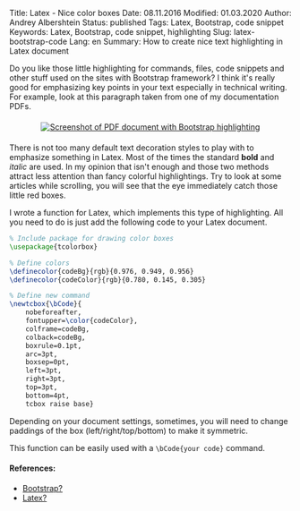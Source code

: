 Title: Latex - Nice color boxes
Date: 08.11.2016
Modified: 01.03.2020
Author: Andrey Albershtein
Status: published
Tags: Latex, Bootstrap, code snippet
Keywords: Latex, Bootstrap, code snippet, highlighting
Slug: latex-bootstrap-code
Lang: en
Summary: How to create nice text highlighting in Latex document

Do you like those little highlighting for commands, files, code snippets and
other stuff used on the sites with Bootstrap framework? I think it's really good
for emphasizing key points in your text especially in technical writing. For
example, look at this paragraph taken from one of my documentation PDFs.

<div style="margin: 20px 0; text-align: center;">
	<a href="{static}/images/latex_pdf_bcode_example.png">
		<img class="image" 
			alt="Screenshot of PDF document with Bootstrap highlighting" 
			src="{static}/images/latex_pdf_bcode_example.png">
	</a>
</div>

There is not too many default text decoration styles to play with to emphasize
something in Latex. Most of the times the standard **bold** and *italic* are
used. In my opinion that isn't enough and those two methods attract less
attention than fancy colorful highlightings. Try to look at some articles while
scrolling, you will see that the eye immediately catch those little red boxes.

I wrote a function for Latex, which implements this type of highlighting. All you
need to do is just add the following code to your Latex document.

```tex
% Include package for drawing color boxes
\usepackage{tcolorbox}

% Define colors
\definecolor{codeBg}{rgb}{0.976, 0.949, 0.956}
\definecolor{codeColor}{rgb}{0.780, 0.145, 0.305}

% Define new command
\newtcbox{\bCode}{
    nobeforeafter,
    fontupper=\color{codeColor},
    colframe=codeBg,
    colback=codeBg,
    boxrule=0.1pt,
    arc=3pt,
    boxsep=0pt,
    left=3pt,
    right=3pt,
    top=3pt,
    bottom=4pt,
    tcbox raise base}
```

Depending on your document settings, sometimes, you will need to change paddings 
of the box (left/right/top/bottom) to make it symmetric.

This function can be easily used with a `\bCode{your code}` command.

#### References: ####

- [Bootstrap?](http://getbootstrap.com/)
- [Latex?](https://www.latex-project.org/)
